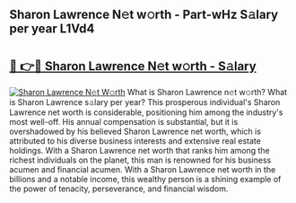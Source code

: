 ## Sharon Lawrence N𝚎t w𝚘rth - Part-wHz S𝚊lary per year L1Vd4

# <h2><a href="http://gc1kdp.nevu.top/?p=Sharon+Lawrence">🔗 👉🔴 Sharon Lawrence N𝚎t w𝚘rth - S𝚊lary</a></h2>

[![Sharon Lawrence N𝚎t W𝚘rth](https://i.imgur.com/Oavwk0R.jpeg)](http://gc1kdp.nevu.top/?p=Sharon+Lawrence)
What is Sharon Lawrence n𝚎t w𝚘rth? What is Sharon Lawrence s𝚊lary per year?
This prosperous individual's Sharon Lawrence net worth is considerable, positioning him among the industry's most well-off. His annual compensation is substantial, but it is overshadowed by his believed Sharon Lawrence net worth, which is attributed to his diverse business interests and extensive real estate holdings. With a Sharon Lawrence net worth that ranks him among the richest individuals on the planet, this man is renowned for his business acumen and financial acumen. With a Sharon Lawrence net worth in the billions and a notable income, this wealthy person is a shining example of the power of tenacity, perseverance, and financial wisdom.

